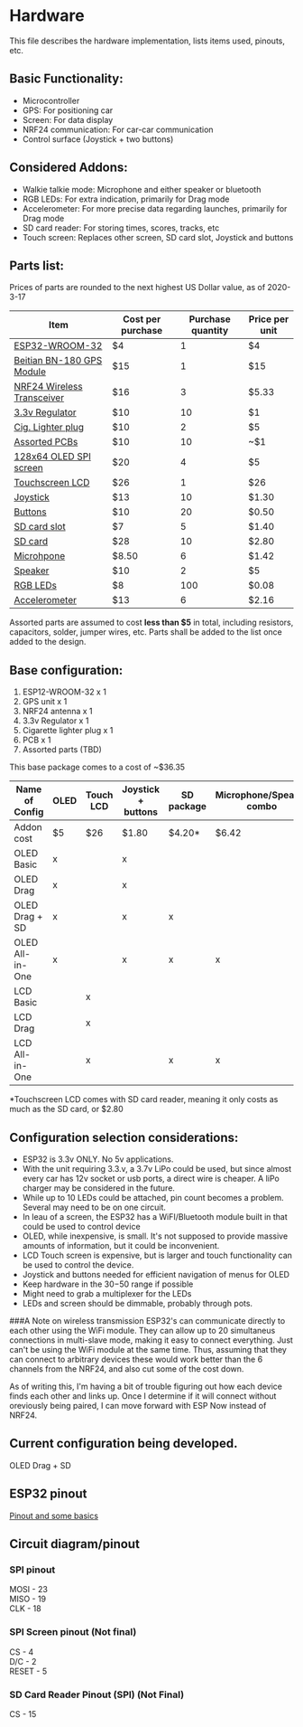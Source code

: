 # Hardware
This file describes the hardware implementation, lists items used, pinouts, etc.

## Basic Functionality:
- Microcontroller
- GPS: For positioning car
- Screen: For data display
- NRF24 communication: For car-car communication
- Control surface (Joystick + two buttons)

## Considered Addons:
- Walkie talkie mode: Microphone and either speaker or bluetooth
- RGB LEDs: For extra indication, primarily for Drag mode
- Accelerometer: For more precise data regarding launches, primarily for Drag mode 
- SD card reader: For storing times, scores, tracks, etc
- Touch screen: Replaces other screen, SD card slot, Joystick and buttons

## Parts list:
Prices of parts are rounded to the next highest US Dollar value, as of 2020-3-17

| Item | Cost per purchase | Purchase quantity | Price per unit |
| ---- | ----------------- | ----------------- | -------------- |
| [ESP32-WROOM-32](https://www.aliexpress.com/item/32864722159.html?aff_platform=product&sk=_dXcHSHv&aff_trace_key=7483e63b98614a10837beee0eaa4dcfa-1584414951423-06960-_dXcHSHv&tmLog=new_Detail_6220&terminal_id=07967cbaec35489d9be0da10ac681656&aff_request_id=7483e63b98614a10837beee0eaa4dcfa-1584414951423-06960-_dXcHSHv) | $4 | 1 | $4 |
| [Beitian BN-180 GPS Module](https://www.amazon.com/gp/product/B078Y4XZN9/ref=ox_sc_act_title_7?smid=A1GUQD3SRXOFFI&psc=1) | $15 | 1 | $15 |
| [NRF24 Wireless Transceiver](https://www.amazon.com/gp/product/B06WLH4ZG6/ref=ox_sc_act_title_3?smid=AF7ERVVKLDA4G&psc=1) | $16 | 3 | $5.33 |
| [3.3v Regulator](https://www.amazon.com/gp/product/B07CP4P5XJ/ref=ox_sc_act_title_1?smid=A323VFV6W4CN1S&psc=1) | $10 | 10 | $1 |
| [Cig. Lighter plug](https://www.amazon.com/gp/product/B07L9HQ25S/ref=ox_sc_act_title_1?smid=A2ET2G27273OWR&psc=1) | $10 | 2 | $5 |
| [Assorted PCBs](https://www.amazon.com/gp/product/B07P73X8WS/ref=ox_sc_act_title_5?smid=A2X3UMRR9X7102&psc=1) | $10 | 10 | ~$1 |
| [128x64 OLED SPI screen](https://www.amazon.com/gp/product/B08238DZDL/ref=ox_sc_act_title_6?smid=A4DIPBNTQGIGK&psc=1) | $20 | 4 | $5 |
| [Touchscreen LCD](https://www.amazon.com/gp/product/B07KPD4DHD/ref=ox_sc_saved_title_1?smid=A2KRDQ1AI5Y5G6&psc=1) | $26 | 1 | $26 | 
| [Joystick](https://www.amazon.com/gp/product/B01N59MK0U/ref=ox_sc_act_title_5?smid=A1EEONYNGVV4GN&psc=1) | $13 | 10 | $1.30 |
| [Buttons](https://www.amazon.com/gp/product/B07L1MTND7/ref=ox_sc_act_title_1?smid=A18HI9P9LIZCZS&psc=1) | $10 | 20 | $0.50 |
| [SD card slot](https://www.amazon.com/gp/product/B07BJ2P6X6/ref=ox_sc_act_title_8?smid=A30QSGOJR8LMXA&psc=1) | $7 | 5 | $1.40 |
| [SD card](https://www.amazon.com/gp/product/B07BFTQGSW/ref=ox_sc_act_title_1?smid=A27L9HV03JC4EJ&psc=1) | $28 | 10 | $2.80 |
| [Microhpone](https://www.amazon.com/Anmbest-Microphone-Sensitivity-Differential-Comparators/dp/B07CQZ93N4/ref=sr_1_2?keywords=microphone+arduino&qid=1584425335&s=industrial&sr=1-2&swrs=33BABF63DB9C530DE7199F0D24FE7983) | $8.50 | 6 | $1.42 |
| [Speaker](https://www.amazon.com/gp/product/B07GJ4GH67/ref=ox_sc_act_title_2?smid=A1NOQTMMT39TJ0&psc=1) | $10 | 2 | $5 |
| [RGB LEDs](https://www.amazon.com/gp/product/B01C19ENFK/ref=ox_sc_act_title_2?smid=A14FP9XIRL6C1F&psc=1) | $8 | 100 | $0.08 | 
| [Accelerometer](https://www.amazon.com/gp/product/B07PSCB75V/ref=ox_sc_act_title_1?smid=A2ZY5CARD1LVTF&psc=1) | $13 | 6 | $2.16 | 

Assorted parts are assumed to cost **less than $5** in total, including resistors, capacitors, solder, jumper wires, etc. Parts shall be added to the list once added to the design.

## Base configuration:
1. ESP12-WROOM-32 x 1
2. GPS unit x 1
3. NRF24 antenna x 1
4. 3.3v Regulator x 1
5. Cigarette lighter plug x 1
6. PCB x 1
7. Assorted parts (TBD)

This base package comes to a cost of ~$36.35

| Name of Config | OLED | Touch LCD | Joystick + buttons | SD package | Microphone/Speaker combo | RGB LEDs | Accelerometer | Total |
| --- | --- | --- | --- | --- | --- | --- | --- | --- |
| Addon cost | $5 | $26 | $1.80 | $4.20* | $6.42 | $0.08 ea | $2.16 | N/A |
| OLED Basic | x |  | x |  |  |  |  | $43.15 |
| OLED Drag | x |  | x |  |  | 10 | x | $46.11 |
| OLED Drag + SD | x |  | x | x |  | 10 | x | $50.31 |
| OLED All-in-One | x |  | x | x | x | 10 | x | $56.73 |
| LCD Basic |  | x |  |  |  |  |  |  | $62.35 |
| LCD Drag |  | x |  |  |  | 10 | x | $65.31 |
| LCD All-in-One |  | x |  | x | x | 10 | x | $74.53 |

*Touchscreen LCD comes with SD card reader, meaning it only costs as much as the SD card, or $2.80

## Configuration selection considerations:
- ESP32 is 3.3v ONLY. No 5v applications.
- With the unit requiring 3.3.v, a 3.7v LiPo could be used, but since almost every car has 12v socket or usb ports, a direct wire is cheaper. A liPo charger may be considered in the future.
- While up to 10 LEDs could be attached, pin count becomes a problem. Several may need to be on one circuit.
- In leau of a screen, the ESP32 has a WiFI/Bluetooth module built in that could be used to control device
- OLED, while inexpensive, is small. It's not supposed to provide massive amounts of information, but it could be inconvenient.
- LCD Touch screen is expensive, but is larger and touch functionality can be used to control the device.
- Joystick and buttons needed for efficient navigation of menus for OLED
- Keep hardware in the $30-$50 range if possible
- Might need to grab a multiplexer for the LEDs
- LEDs and screen should be dimmable, probably through pots.

###A Note on wireless transmission
ESP32's can communicate directly to each other using the WiFi module. They can allow up to 20 simultaneus connections in multi-slave mode, making it easy to connect everything. Just can't be using the WiFi module at the same time. Thus, assuming that they can connect to arbitrary devices these would work better than the 6 channels from the NRF24, and also cut some of the cost down. 

As of writing this, I'm having a bit of trouble figuring out how each device finds each other and links up. Once I determine if it will connect without oreviously being paired, I can move forward with ESP Now instead of NRF24.

## Current configuration being developed.
OLED Drag + SD

## ESP32 pinout
[Pinout and some basics](https://circuits4you.com/2018/12/31/esp32-devkit-esp32-wroom-gpio-pinout/)

## Circuit diagram/pinout
### SPI pinout
MOSI - 23  
MISO - 19  
CLK  - 18  

### SPI Screen pinout (Not final)
CS - 4  
D/C - 2  
RESET - 5  

### SD Card Reader Pinout (SPI) (Not Final)
CS - 15  






